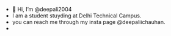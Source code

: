 - 👋 Hi, I’m @deepali2004
- I am a student stuyding at Delhi Technical Campus.
- you can reach me through my insta page @deepaliichauhan.
- 

<!---
deepali2004/deepali2004 is a ✨ special ✨ repository because its `README.md` (this file) appears on your GitHub profile.
You can click the Preview link to take a look at your changes.
--->
